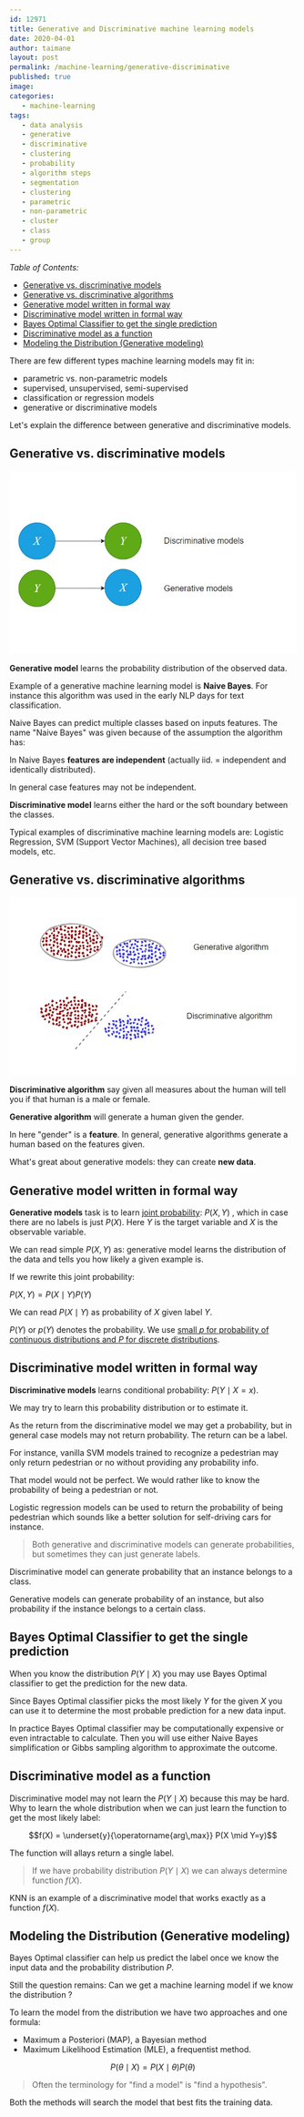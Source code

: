 ```yaml
---
id: 12971
title: Generative and Discriminative machine learning models
date: 2020-04-01
author: taimane
layout: post
permalink: /machine-learning/generative-discriminative
published: true
image:
categories:
   - machine-learning
tags:
   - data analysis
   - generative
   - discriminative
   - clustering
   - probability
   - algorithm steps  
   - segmentation
   - clustering
   - parametric
   - non-parametric
   - cluster
   - class
   - group
---
```

<script type="text/x-mathjax-config">
    MathJax.Hub.Config({
      tex2jax: {
        skipTags: ['script', 'noscript', 'style', 'textarea', 'pre'],
        inlineMath: [['$','$']]
      }
    });
</script>
<script src="https://cdn.mathjax.org/mathjax/latest/MathJax.js?config=TeX-AMS-MML_HTMLorMML" type="text/javascript"></script>
 
_Table of Contents:_
 
- [Generative vs. discriminative models](#generative-vs-discriminative-models)
- [Generative vs. discriminative algorithms](#generative-vs-discriminative-algorithms)
- [Generative model written in formal way](#generative-model-written-in-formal-way)
- [Discriminative model written in formal way](#discriminative-model-written-in-formal-way)
- [Bayes Optimal Classifier to get the single prediction](#bayes-optimal-classifier-to-get-the-single-prediction)
- [Discriminative model as a function](#discriminative-model-as-a-function)
- [Modeling the Distribution (Generative modeling)](#modeling-the-distribution-generative-modeling)
 
 
 
There are few different types machine learning models may fit in:
 
* parametric vs. non-parametric models
* supervised, unsupervised, semi-supervised
* classification or regression models
* generative or discriminative models
 
Let's explain the difference between generative and discriminative models.
 
## Generative vs. discriminative models

![generative and discriminative models](/wp-content/uploads/2021/12/generative-discriminative.jpg)
 
 
**Generative model** learns the probability distribution of the observed data.
 
Example of a generative machine learning model is **Naive Bayes**. For instance this algorithm was used in the early NLP days for text classification.
 
Naive Bayes can predict multiple classes based on inputs features. The name "Naive Bayes" was given because of the assumption the algorithm has:
 
In Naive Bayes **features are independent** (actually iid. = independent and identically distributed).
 
In general case features may not be independent.
 
 
**Discriminative model** learns either the hard or the soft boundary between the classes.
 
Typical examples of discriminative machine learning models are: Logistic Regression, SVM (Support Vector Machines), all decision tree based models, etc.
 
 
## Generative vs. discriminative algorithms

![generative and discriminative models](/wp-content/uploads/2021/12/generative-discriminative-algorithm.jpg)
 
**Discriminative algorithm** say given all measures about the human will tell you if that human is a male or female.
 
**Generative algorithm** will generate a human given the gender.
 
In here "gender" is a **feature**. In general, generative algorithms generate a human based on the features given.
 
What's great about generative models: they can create **new data**.
 
## Generative model written in formal way
 
**Generative models** task is to learn [joint probability](https://dejanbatanjac.github.io/joint-probability): $P(X,Y)$ , which in case there are no labels is just $P(X)$. Here $Y$ is the target variable and $X$ is the observable variable.
 
We can read simple $P(X,Y)$ as: generative model learns the distribution of the data and tells you how likely a given example is.
 
If we rewrite this joint probability:
 
$P(X,Y) = P(X \mid Y) P(Y)$
 
We can read $P(X \mid Y)$ as probability of $X$ given label $Y$.
 
 
$P(Y)$ or $p(Y)$ denotes the probability. We use [small $p$ for probability of continuous distributions and $P$ for discrete distributions](https://dejanbatanjac.github.io/bayesian-rule).
 
## Discriminative model written in formal way
 
**Discriminative models** learns conditional probability: $P(Y \mid X=x)$.
 
We may try to learn this probability distribution or to estimate it.
 
As the return from the discriminative model we may get a probability, but in general case models may not return probability. The return can be a label.
 
For instance, vanilla SVM models trained to recognize a pedestrian may only return pedestrian or no without providing any probability info.
 
That model would not be perfect. We would rather like to know the probability of being a pedestrian or not.
 
Logistic regression models can be used to return the probability of being pedestrian which sounds like a better solution for self-driving cars for instance.
 
> Both generative and discriminative models can generate probabilities, but sometimes they can just generate labels.

Discriminative model can generate probability that an instance belongs to a class.

Generative models can generate probability of an instance, but also probability if the instance belongs to a certain class.


 
## Bayes Optimal Classifier to get the single prediction
 
When you know the distribution $P(Y \mid X)$ you may use Bayes Optimal classifier to get the prediction for the new data.
 
Since Bayes Optimal classifier picks the most likely $Y$ for the given $X$ you can use it to determine the most probable prediction for a new data input.
 
In practice Bayes Optimal classifier may be computationally expensive or even intractable to calculate. Then you will use either Naive Bayes simplification or Gibbs sampling algorithm to approximate the outcome.
 
 
## Discriminative model as a function
 
Discriminative model may not learn the $P(Y \mid X)$ because this may be hard. Why to learn the whole distribution when we can just learn the function to get the most likely label:
 
$$f(X) = \underset{y}{\operatorname{arg\,max}}  P(X \mid Y=y)$$
 
The function will allays return a single label.
 
> If we have probability distribution $P(Y \mid X)$ we can always determine function $f(X)$.
 
KNN is an example of a discriminative model that works exactly as a function $f(X)$.


## Modeling the Distribution (Generative modeling)
 
Bayes Optimal classifier can help us predict the label once we know the input data and the probability distribution $P$.
 
Still the question remains: Can we get a machine learning model if we know the distribution ?
 
To learn the model from the distribution we have two approaches and one formula:
 
* Maximum a Posteriori (MAP), a Bayesian method
* Maximum Likelihood Estimation (MLE), a frequentist method.
 
$$P(\theta \mid X) = P(X \mid \theta)P(\theta)$$
 
> Often the terminology for "find a model" is "find a hypothesis".
 
Both the methods will search the model that best fits the training data.
 


